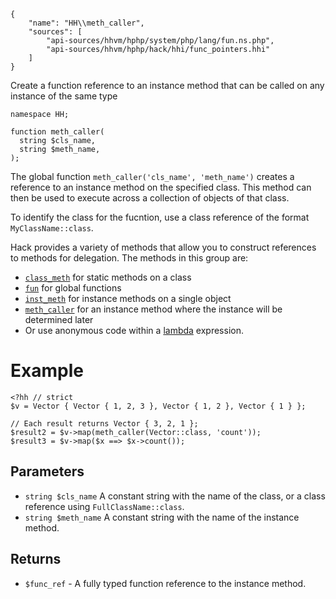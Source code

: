 ``` yamlmeta
{
    "name": "HH\\meth_caller",
    "sources": [
        "api-sources/hhvm/hphp/system/php/lang/fun.ns.php",
        "api-sources/hhvm/hphp/hack/hhi/func_pointers.hhi"
    ]
}
```




Create a function reference to an instance method that can be called on any
instance of the same type




``` Hack
namespace HH;

function meth_caller(
  string $cls_name,
  string $meth_name,
);
```




The global function ` meth_caller('cls_name', 'meth_name') ` creates a reference
to an instance method on the specified class.  This method can then be used
to execute across a collection of objects of that class.




To identify the class for the fucntion, use a class reference of the format
` MyClassName::class `.




Hack provides a variety of methods that allow you to construct references to
methods for delegation.  The methods in this group are:




+ [` class_meth `](</hack/reference/function/HH.class_meth/>) for static methods on a class
+ [` fun `](</hack/reference/function/HH.fun/>) for global functions
+ [` inst_meth `](</hack/reference/function/HH.inst_meth/>) for instance methods on a single object
+ [` meth_caller `](</hack/reference/function/HH.meth_caller/>) for an instance method where the instance will be determined later
+ Or use anonymous code within a [lambda](</hack/lambdas/introduction>) expression.




# Example




```
<?hh // strict
$v = Vector { Vector { 1, 2, 3 }, Vector { 1, 2 }, Vector { 1 } };

// Each result returns Vector { 3, 2, 1 };
$result2 = $v->map(meth_caller(Vector::class, 'count'));
$result3 = $v->map($x ==> $x->count());
```




## Parameters




* ` string $cls_name ` A constant string with the name of the class, or
  a class reference using `` FullClassName::class ``.
* ` string $meth_name ` A constant string with the name of the instance method.




## Returns




- ` $func_ref ` - A fully typed function reference to the instance method.
<!-- HHAPIDOC -->
